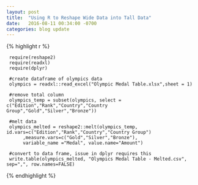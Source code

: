 ```yaml
---
layout: post
title:  "Using R to Reshape Wide Data into Tall Data"
date:   2016-08-11 00:34:00 -0700
categories: blog update
---
```


{% highlight r %}

     require(reshape2)
     require(readxl)
     require(dplyr)

     #create dataframe of olympics data
     olympics = readxl::read_excel("Olympic Medal Table.xlsx",sheet = 1)
     
     #remove total column
     olympics_temp = subset(olympics, select = c("Edition","Rank","Country","Country Group","Gold","Silver","Bronze"))
     
     #melt data
     olympics_melted = reshape2::melt(olympics_temp, id.vars=c("Edition","Rank","Country","Country Group")
          ,measure.vars=c("Gold","Silver","Bronze"),
          variable_name ="Medal", value.name="Amount")
     
     #convert to data frame, issue in dplyr requires this
     write.table(olympics_melted, "Olympics Medal Table - Melted.csv", sep=",", row.names=FALSE)
{% endhighlight %}
